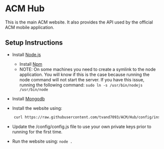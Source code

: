 # ACM Hub

This is the main ACM website. It also provides the API used by the official ACM mobile application.

## Setup Instructions

- Install [Node.js](https://nodejs.org/)
	- Install [Npm](https://www.npmjs.com/)
	- NOTE: On some machines you need to create a symlink to the node application. 
		You will know if this is the case because running the node command will not start
		the server. If you have this issue, running the following command:
		`sudo ln -s /usr/bin/nodejs /usr/bin/node`
		
- Install [Mongodb](https://www.mongodb.org/)
- Install the website using: 
```sh 
	curl https://raw.githubusercontent.com/tvand7093/ACM/Hub/config/install.sh | sh
```
- Update the /config/config.js file to use your own private keys prior to running for the first time. 

- Run the website using: `node .`

